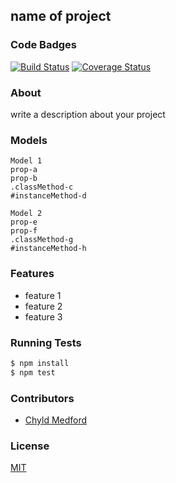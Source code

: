 ## name of project
### Code Badges
[![Build Status](https://travis-ci.org/bchiatt/facebook.svg)](https://travis-ci.org/bchiatt/facebook)
[![Coverage Status](https://coveralls.io/repos/bchiatt/facebook/badge.png)](https://coveralls.io/r/bchiatt/facebook)

### About
write a description about your project

### Models
```
Model 1
prop-a
prop-b
.classMethod-c
#instanceMethod-d
```

```
Model 2
prop-e
prop-f
.classMethod-g
#instanceMethod-h
```

### Features
- feature 1
- feature 2
- feature 3

### Running Tests
```bash
$ npm install
$ npm test
```

### Contributors
- [Chyld Medford](https://github.com/chyld)

### License
[MIT](LICENSE)

